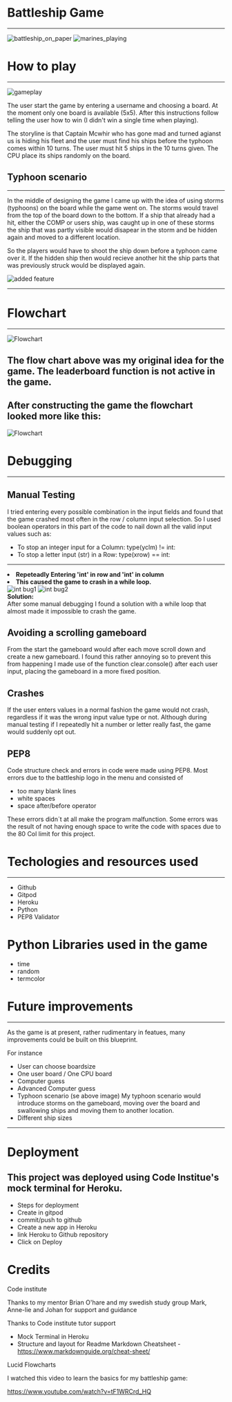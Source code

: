 # Battleship Game
---
![battleship_on_paper](https://github.com/ThomasSpare/Battleships.spare/blob/main/documentation/images/Battleship_game_board.png)
![marines_playing](https://github.com/ThomasSpare/Battleships.spare/blob/main/documentation/images/battleship_marines.jpg)
# 


# How to play
---
![gameplay](https://github.com/ThomasSpare/Battleships.spare/blob/main/documentation/images/battleship_cover.png)

The user start the game by entering a username and choosing a board. At the moment only one board is available (5x5).
After this instructions follow telling the user how to win (I didn't win a single time when playing).

The storyline is that Captain Mcwhir who has gone mad and turned agianst us is hiding his fleet and the user must 
find his ships before the typhoon comes within 10 turns.
The user must hit 5 ships in the 10 turns given. The CPU place its ships randomly on the board. 


## Typhoon scenario
---
In the middle of designing the game I came up with the idea of using storms (typhoons) on the board while 
the game went on. The storms would travel from the top of the board down to the bottom. If a ship that already 
had a hit, either the COMP or users ship, was caught up in one of these storms the ship that was partly 
visible would disapear in the storm and be hidden again and moved to a different location. 

So the players would have to shoot the ship down before a typhoon came over it. If the hidden ship then would
recieve another hit the ship parts that was previously struck would be displayed again.

![added feature](https://github.com/ThomasSpare/Battleships.spare/blob/main/documentation/typhoon_scenario.png)

---

# Flowchart
---
![Flowchart](https://github.com/ThomasSpare/Battleships.spare/blob/main/documentation/Battleships_Flowchart.png)

## The flow chart above was my original idea for the game. The leaderboard function is not active in the game.



## After constructing the game the flowchart looked more like this:
![Flowchart](https://github.com/ThomasSpare/Battleships.spare/blob/main/documentation/images/Battleship_end_flow.png)



# Debugging
---

## Manual Testing

I tried entering every possible combination in the input fields and found that the game crashed
most often in the row / column input selection. So I used boolean operators in this part of the code to
nail down all the valid input values such as:
- To stop an integer input for a Column: type(yclm) != int:
- To stop a letter input (str) in a Row: type(xrow) == int:

---

**<li>Repeteadly Entering 'int' in row and 'int' in column<li>**
**This caused the game to crash in a while loop.**<br>
![int bug1](https://github.com/ThomasSpare/Battleships.spare/blob/main/documentation/Bugs/int_bug.jpg)
![int bug2](https://github.com/ThomasSpare/Battleships.spare/blob/main/documentation/Bugs/int2_bug.jpg)<br>
**Solution:**<br>
After some manual debugging I found a solution with a while loop that 
almost made it impossible to crash the game.

## Avoiding a scrolling gameboard
From the start the gameboard would after each move scroll down and create a new
gameboard. I found this rather annoying so to prevent this from happening I
made use of the function clear.console() after each user input, placing the
gameboard in a more fixed position.

## Crashes
If the user enters values in a normal fashion the game would not crash, regardless 
if it was the wrong input value type or not. Although during manual
testing if I repeatedly hit a number or letter really fast, 
the game would suddenly opt out.
  
## PEP8
Code structure check and errors in code were made using PEP8. Most errors due to the battleship logo
in the menu and consisted of 
- too many blank lines
- white spaces 
- space after/before operator

These errors didn´t at all make the program malfunction. Some errors was the result of not having
enough space to write the code with spaces due to the 80 Col limit for this project.





# Techologies and resources used
---

- Github
- Gitpod
- Heroku
- Python
- PEP8 Validator

# Python Libraries used in the game

- time
- random
- termcolor



# Future improvements
---
As the game is at present, rather rudimentary in featues, many
improvements could be built on this blueprint. 

For instance
- User can choose boardsize
- One user board / One CPU board
- Computer guess
- Advanced Computer guess
- Typhoon scenario  (se above image)
My typhoon scenario would introduce storms on the gameboard, moving over the board and
swallowing ships and moving them to another location.
- Different ship sizes
  
---  
# Deployment

## This project was deployed using Code Institue's mock terminal for Heroku.

- Steps for deployment
- Create in gitpod
- commit/push to github
- Create a new app in Heroku
- link Heroku to Github repository
- Click on Deploy

# Credits
Code institute

Thanks to my mentor Brian O'hare and my swedish study group
Mark, Anne-lie and Johan
for support and guidance
  
Thanks to Code institute tutor support
  
- Mock Terminal in Heroku
- Structure and layout for Readme
Markdown Cheatsheet - https://www.markdownguide.org/cheat-sheet/

Lucid Flowcharts

I watched this video to learn the basics for my battleship game:

https://www.youtube.com/watch?v=tF1WRCrd_HQ



  
  


